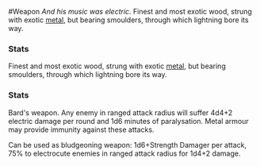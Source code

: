 ---
---

\#Weapon 
*And his music was electric.*
Finest and most exotic wood, strung with exotic [metal](Inanistathine), but bearing smoulders, through which lightning bore its way. 

### Stats

Finest and most exotic wood, strung with exotic [metal](Inanistathine), but bearing smoulders, through which lightning bore its way. 

### Stats

Bard's weapon. Any enemy in ranged attack radius will suffer 4d4+2 electric damage per round and 1d6 minutes of paralysation.
Metal armour may provide immunity against these attacks.

Can be used as bludgeoning weapon:
1d6+Strength Damager per attack, 75% to electrocute enemies in ranged attack radius for 1d4+2 damage.
